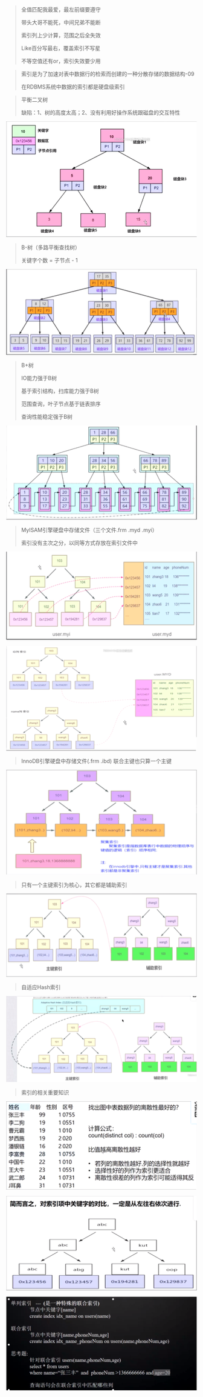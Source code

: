 

> 全值匹配我最爱，最左前缀要遵守
>
> 带头大哥不能死，中间兄弟不能断
>
> 索引列上少计算，范围之后全失效
>
> Like百分写最右，覆盖索引不写星
>
> 不等空值还有or，索引失效要少用



> 索引是为了加速对表中数据行的检索而创建的一种分散存储的数据结构-09
>
> 在RDBMS系统中数据的索引都是硬盘级索引



> 平衡二叉树
>
> 缺陷：1、树的高度太高；2、没有利用好操作系统跟磁盘的交互特性

![image-20210316125321466](%E7%B4%A2%E5%BC%95-%E8%85%BE%E8%AE%AF%E8%AF%BE%E5%A0%82/image-20210316125321466.png)

> B-树（多路平衡查找树）
>
> 关键字个数 = 子节点 - 1

![image-20210316125117528](%E7%B4%A2%E5%BC%95-%E8%85%BE%E8%AE%AF%E8%AF%BE%E5%A0%82/image-20210316125117528.png)

> B+树
>
> IO能力强于B树
>
> 基于索引结构，扫库能力强于B树
>
> 范围查询，叶子节点基于链表排序
>
> 查询性能稳定强于B树

![image-20210316125213370](%E7%B4%A2%E5%BC%95-%E8%85%BE%E8%AE%AF%E8%AF%BE%E5%A0%82/image-20210316125213370.png)



> MyISAM引擎硬盘中存储文件（三个文件.frm .myd .myi）
>
> 索引没有主次之分，以同等方式存放在索引文件中

![image-20210316125545211](%E7%B4%A2%E5%BC%95-%E8%85%BE%E8%AE%AF%E8%AF%BE%E5%A0%82/image-20210316125545211.png)

![image-20210316125707179](%E7%B4%A2%E5%BC%95-%E8%85%BE%E8%AE%AF%E8%AF%BE%E5%A0%82/image-20210316125707179.png)

> InnoDB引擎硬盘中存储文件(.frm .ibd) 联合主键也只算一个主键

![image-20210316125904163](%E7%B4%A2%E5%BC%95-%E8%85%BE%E8%AE%AF%E8%AF%BE%E5%A0%82/image-20210316125904163.png)

> 只有一个主键索引为核心，其它都是辅助索引

![image-20210316130216998](%E7%B4%A2%E5%BC%95-%E8%85%BE%E8%AE%AF%E8%AF%BE%E5%A0%82/image-20210316130216998.png)

> 自适应Hash索引

![image-20210316130426907](%E7%B4%A2%E5%BC%95-%E8%85%BE%E8%AE%AF%E8%AF%BE%E5%A0%82/image-20210316130426907.png)



> 索引的相关重要知识

![image-20210316130806674](%E7%B4%A2%E5%BC%95-%E8%85%BE%E8%AE%AF%E8%AF%BE%E5%A0%82/image-20210316130806674.png)

![image-20210316131135162](%E7%B4%A2%E5%BC%95-%E8%85%BE%E8%AE%AF%E8%AF%BE%E5%A0%82/image-20210316131135162.png)

![image-20210316131607432](%E7%B4%A2%E5%BC%95-%E8%85%BE%E8%AE%AF%E8%AF%BE%E5%A0%82/image-20210316131607432.png)